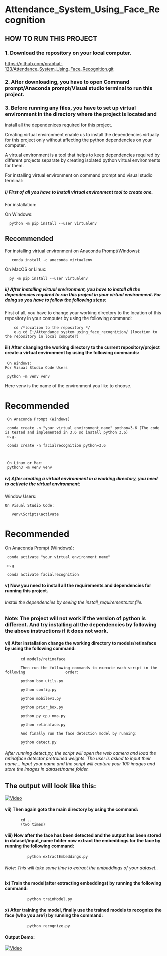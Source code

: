 # Attendance_System_Using_Face_Recognition

## HOW TO RUN THIS PROJECT

### 1.  Download the repository on your local computer.

https://github.com/prabhat-123/Attendance_System_Using_Face_Recognition.git


### 2. After downloading, you have to open Command prompt/Anaconda prompt/Visual studio terminal to run this project.


### 3. Before running any files, you have to set up  virtual environment in the directory where the project is located and 
install all the dependenices required for this project.


Creating virtual environment enable us to install the dependencies virtually for this project only without affecting the python dependencies on  your computer.


A virtual environment is a tool that helps to keep dependencies required by different projects separate by creating isolated python virtual environments for them.


For installing virtual environment on command prompt and visual studio terminal:


##### i) First of all you have to install virtual environment tool to create one.


 For installation:
   
   
On Windows:
   
   
      python -m pip install --user virtualenv
      
## Recommended
For installing virtual environment on Anaconda Prompt(Windows):


       conda install -c anaconda virtualenv
   
   
On MacOS or Linux:
  
  
      py -m pip install --user virtualenv
     
     
  ##### ii) After installing virtual environment, you have to install all the dependencies required to run this project in your virtual environment. For doing so you have to follow the following steps:
  
  
  First of all, you have to change your working directory to the location of this repository in your computer by using the following command:
  
  
        cd /*location to the repository */
        e.g cd E:/Attendance_system_using_face_recognition/ (location to the repository in local computer)
  
  
  #### iii) After changing the working directory to the current repository/project create a virtual environment by using the following commands:
     On Windows:
    For Visual Studio Code Users
     
     python -m venv venv 
     
     
   Here venv is the name of the environment you like to choose.
     
 
 # Recommended
     On Anaconda Prompt (Windows)
     
     conda create -n "your virtual environment name" python=3.6 (The code is tested and implemented in 3.6 so install python 3.6)
     e.g.
     
     conda create -n facialrecognition python=3.6
     
     
     
     On Linux or Mac:
     python3 -m venv venv
    
     
##### iv) After creating a virtual environment in a working directory, you need to activate the virtual environment:

   Window Users:
   
    On Visual Studio Code:
 
       venv\Scripts\activate
       
 
 # Recommended
   On Anaconda Prompt (Windows):
  
     conda activate "your virtual environment name"
   
     e.g 
   
     conda activate facialrecognition
   

#### v) Now you need to install all the requirements and dependencies for running this project.


  ###### Install the dependencies by seeing the install_requirements.txt file.
  
### Note: The project will not work if the version of python is different. And try installing all the dependencies by following the above instructions if it does not work.

#### vi) After installation change the working directory to models/retinaface by using the following command:
          
           cd models/retinaface
           
           Then run the following commands to execute each script in the following                  order:
           
           python box_utils.py
           
           python config.py
           
           python mobilev1.py
           
           python prior_box.py
           
           python py_cpu_nms.py
           
           python retinaface.py
           
           And finally run the face detection model by running:
           
           python detect.py
           
###### After running detect.py, the script will open the web camera and load the retinaface detector pretrained weights. The user is asked to input their name... Input your name and the script will capture your 100 images and store the images in dataset/name folder.

## The output will look like this:
[![Video](face_detector.gif)](https://www.youtube.com/watch?v=0AnN6nQ6QMg)
           

#### vii) Then again goto the main directory by using the command:
           
           cd .. 
           (two times)
           
 #### viii) Now after the face has been detected and the output has been stored in dataset/input_name folder now extract the embeddings for the face by running the following command:
 
              python extractEmbeddings.py
              
###### Note: This will take some time to extract the embeddings of your dataset..

#### ix) Train the model(after extracting embeddings) by running the following command:

              python trainModel.py
  
 #### x) After training the model, finally use the trained models to recognize the face (who you are?) by running the command:
 
              python recognize.py
              
              
#### Output Demo: 
[![Video](face_recognition_video.gif)](https://www.youtube.com/watch?v=RWLD1y1FTbw)
